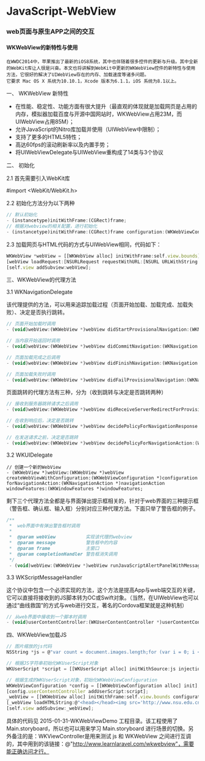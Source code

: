 # JavaScript-WebView
### web页面与原生APP之间的交互

#### WKWebView的新特性与使用

    在WWDC2014中，苹果推出了最新的iOS8系统，其中也伴随着很多控件的更新与升级。其中全新的WebKit库让人很是兴奋。本文也将讲解到WebKit中更新的WKWebView控件的新特性与使用方法，它很好的解决了UIWebView存在的内存、加载速度等诸多问题。
    它要求 Mac OS X 系统为10.10.1，Xcode 版本为6.1.1，iOS 系统为8.1以上。

一、 WKWebView 新特性
   * 在性能、稳定性、功能方面有很大提升（最直观的体现就是加载网页是占用的内存，模拟器加载百度与开源中国网站时，WKWebView占用23M，而UIWebView占用85M）；
   * 允许JavaScript的Nitro库加载并使用（UIWebView中限制）；
   * 支持了更多的HTML5特性；
   * 高达60fps的滚动刷新率以及内置手势；
   * 将UIWebViewDelegate与UIWebView重构成了14类与3个协议

二、 初始化

2.1 首先需要引入WebKit库

#import <WebKit/WebKit.h>

2.2 初始化方法分为以下两种
```javascript
// 默认初始化
- (instancetype)initWithFrame:(CGRect)frame;
// 根据对webview的相关配置，进行初始化
- (instancetype)initWithFrame:(CGRect)frame configuration:(WKWebViewConfiguration *)configuration NS_DESIGNATED_INITIALIZER;
```

2.3 加载网页与HTML代码的方式与UIWebView相同，代码如下：
```javascript
WKWebView *webView = [[WKWebView alloc] initWithFrame:self.view.bounds];
[webView loadRequest:[NSURLRequest requestWithURL:[NSURL URLWithString:@"http://www.baidu.com"]]];
[self.view addSubview:webView];
```

三、WKWebView的代理方法

3.1 WKNavigationDelegate

该代理提供的方法，可以用来追踪加载过程（页面开始加载、加载完成、加载失败）、决定是否执行跳转。

```javascript
// 页面开始加载时调用
- (void)webView:(WKWebView *)webView didStartProvisionalNavigation:(WKNavigation *)navigation;

// 当内容开始返回时调用
- (void)webView:(WKWebView *)webView didCommitNavigation:(WKNavigation *)navigation;

// 页面加载完成之后调用
- (void)webView:(WKWebView *)webView didFinishNavigation:(WKNavigation *)navigation;

// 页面加载失败时调用
- (void)webView:(WKWebView *)webView didFailProvisionalNavigation:(WKNavigation *)navigation;
```

页面跳转的代理方法有三种，分为（收到跳转与决定是否跳转两种）

```javascript
// 接收到服务器跳转请求之后调用
- (void)webView:(WKWebView *)webView didReceiveServerRedirectForProvisionalNavigation:(WKNavigation *)navigation;

// 在收到响应后，决定是否跳转
- (void)webView:(WKWebView *)webView decidePolicyForNavigationResponse:(WKNavigationResponse *)navigationResponse decisionHandler:(void (^)(WKNavigationResponsePolicy))decisionHandler;

// 在发送请求之前，决定是否跳转
- (void)webView:(WKWebView *)webView decidePolicyForNavigationAction:(WKNavigationAction *)navigationAction decisionHandler:(void (^)(WKNavigationActionPolicy))decisionHandler;
```

3.2 WKUIDelegate

```javascirpt
// 创建一个新的WebView
- (WKWebView *)webView:(WKWebView *)webView createWebViewWithConfiguration:(WKWebViewConfiguration *)configuration forNavigationAction:(WKNavigationAction *)navigationAction windowFeatures:(WKWindowFeatures *)windowFeatures;
```

剩下三个代理方法全都是与界面弹出提示框相关的，针对于web界面的三种提示框（警告框、确认框、输入框）分别对应三种代理方法。下面只举了警告框的例子。

```javascript
/** 
 *  web界面中有弹出警告框时调用 
 *
 *  @param webView           实现该代理的webview 
 *  @param message           警告框中的内容 
 *  @param frame             主窗口 
 *  @param completionHandler 警告框消失调用 
 */
 - (void)webView:(WKWebView *)webView runJavaScriptAlertPanelWithMessage:(NSString *)message initiatedByFrame:(void (^)())completionHandler;
```

3.3 WKScriptMessageHandler

这个协议中包含一个必须实现的方法，这个方法是提高App与web端交互的关键，它可以直接将接收到的JS脚本转为OC或Swift对象。（当然，在UIWebView也可以通过“曲线救国”的方式与web进行交互，著名的Cordova框架就是这种机制）

```javascript
// 从web界面中接收到一个脚本时调用
- (void)userContentController:(WKUserContentController *)userContentController didReceiveScriptMessage:(WKScriptMessage *)message;
```

四、WKWebView加载JS

```javascript
// 图片缩放的js代码
NSString *js = @"var count = document.images.length;for (var i = 0; i < count; i++) {var image = document.images[i];image.style.width=320;};window.alert('找到' + count + '张图');";

// 根据JS字符串初始化WKUserScript对象
WKUserScript *script = [[WKUserScript alloc] initWithSource:js injectionTime:WKUserScriptInjectionTimeAtDocumentEnd forMainFrameOnly:YES];

// 根据生成的WKUserScript对象，初始化WKWebViewConfiguration
WKWebViewConfiguration *config = [[WKWebViewConfiguration alloc] init];
[config.userContentController addUserScript:script];
_webView = [[WKWebView alloc] initWithFrame:self.view.bounds configuration:config];
[_webView loadHTMLString:@"<head></head><img src='http://www.nsu.edu.cn/v/2014v3/img/background/3.jpg' />"baseURL:nil];
[self.view addSubview:_webView];
```

具体的代码见 2015-01-31-WKWebViewDemo 工程目录。该工程使用了 Main.storyboard，所以也可以用来学习 Main.storyboard 进行场景的切换。另外备注的是：WKViewController是用来测试 js 和 WKWebView 之间进行互调的，其中用到的该链接：@"http://www.learnlaravel.com/wkwebview"，需要能正确访问才行。



